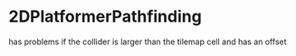 # 2DPlatformerPathfinding
has problems if the collider is larger than the tilemap cell and has an offset
